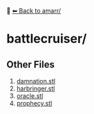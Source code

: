 📁 [⬅ Back to amarr/](../README.md)

# battlecruiser/


## Other Files
1. [damnation.stl](./damnation.stl)
2. [harbringer.stl](./harbringer.stl)
3. [oracle.stl](./oracle.stl)
4. [prophecy.stl](./prophecy.stl)